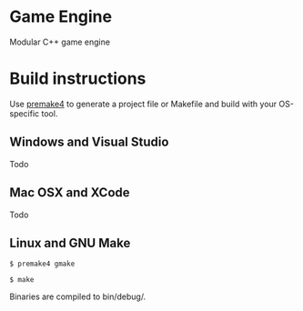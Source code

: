 Game Engine
======

Modular C++ game engine

Build instructions
====
Use [premake4](http://industriousone.com/premake) to generate a project file or Makefile and build with your OS-specific tool.

Windows and Visual Studio
--
Todo

Mac OSX and XCode
--
Todo

Linux and GNU Make
--
`$ premake4 gmake`

`$ make`

Binaries are compiled to bin/debug/.
